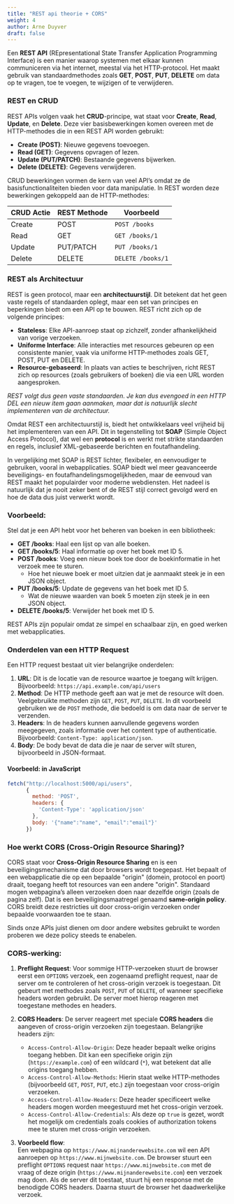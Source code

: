 ```yaml
---
title: "REST api theorie + CORS"
weight: 4
author: Arne Duyver
draft: false
---
```


Een **REST API** (REpresentational State Transfer Application Programming Interface) is een manier waarop systemen met elkaar kunnen communiceren via het internet, meestal via het HTTP-protocol. Het maakt gebruik van standaardmethodes zoals **GET**, **POST**, **PUT**, **DELETE** om data op te vragen, toe te voegen, te wijzigen of te verwijderen. 

### REST en CRUD
REST APIs volgen vaak het **CRUD**-principe, wat staat voor **Create**, **Read**, **Update**, en **Delete**. Deze vier basisbewerkingen komen overeen met de HTTP-methodes die in een REST API worden gebruikt:

- **Create (POST)**: Nieuwe gegevens toevoegen.
- **Read (GET)**: Gegevens opvragen of lezen.
- **Update (PUT/PATCH)**: Bestaande gegevens bijwerken.
- **Delete (DELETE)**: Gegevens verwijderen.

CRUD bewerkingen vormen de kern van veel API’s omdat ze de basisfunctionaliteiten bieden voor data manipulatie. In REST worden deze bewerkingen gekoppeld aan de HTTP-methodes:

| CRUD Actie | REST Methode | Voorbeeld        |
|------------|--------------|------------------|
| Create     | POST         | `POST /books`    |
| Read       | GET          | `GET /books/1`   |
| Update     | PUT/PATCH    | `PUT /books/1`   |
| Delete     | DELETE       | `DELETE /books/1`|

### REST als Architectuur
REST is geen protocol, maar een **architectuurstijl**. Dit betekent dat het geen vaste regels of standaarden oplegt, maar een set van principes en beperkingen biedt om een API op te bouwen. REST richt zich op de volgende principes:
- **Stateless**: Elke API-aanroep staat op zichzelf, zonder afhankelijkheid van vorige verzoeken.
- **Uniforme Interface**: Alle interacties met resources gebeuren op een consistente manier, vaak via uniforme HTTP-methodes zoals GET, POST, PUT en DELETE.
- **Resource-gebaseerd**: In plaats van acties te beschrijven, richt REST zich op resources (zoals gebruikers of boeken) die via een URL worden aangesproken.

_REST volgt dus geen vaste standaarden. Je kan dus evengoed in een HTTP DEL een nieuw item gaan aanmaken, maar dat is natuurlijk slecht implementeren van de architectuur._

Omdat REST een architectuurstijl is, biedt het ontwikkelaars veel vrijheid bij het implementeren van een API. Dit in tegenstelling tot **SOAP** (Simple Object Access Protocol), dat wel een **protocol** is en werkt met strikte standaarden en regels, inclusief XML-gebaseerde berichten en foutafhandeling.

In vergelijking met SOAP is REST lichter, flexibeler, en eenvoudiger te gebruiken, vooral in webapplicaties. SOAP biedt wel meer geavanceerde beveiligings- en foutafhandelingsmogelijkheden, maar de eenvoud van REST maakt het populairder voor moderne webdiensten. Het nadeel is natuurlijk dat je nooit zeker bent of de REST stijl correct gevolgd werd en hoe de data dus juist verwerkt wordt.

### Voorbeeld:
Stel dat je een API hebt voor het beheren van boeken in een bibliotheek:

- **GET /books**: Haal een lijst op van alle boeken.
- **GET /books/5**: Haal informatie op over het boek met ID 5.
- **POST /books**: Voeg een nieuw boek toe door de boekinformatie in het verzoek mee te sturen.
  - Hoe het nieuwe boek er moet uitzien dat je aanmaakt steek je in een JSON object.
- **PUT /books/5**: Update de gegevens van het boek met ID 5.
  - Wat de nieuwe waarden van boek 5 moeten zijn steek je in een JSON object.
- **DELETE /books/5**: Verwijder het boek met ID 5.

REST APIs zijn populair omdat ze simpel en schaalbaar zijn, en goed werken met webapplicaties.

### Onderdelen van een HTTP Request

Een HTTP request bestaat uit vier belangrijke onderdelen:

1. **URL**: Dit is de locatie van de resource waartoe je toegang wilt krijgen. Bijvoorbeeld: `https://api.example.com/api/users`
2. **Method**: De HTTP methode geeft aan wat je met de resource wilt doen. Veelgebruikte methoden zijn `GET`, `POST`, `PUT`, `DELETE`. In dit voorbeeld gebruiken we de `POST` methode, die bedoeld is om data naar de server te verzenden.
3. **Headers**: In de headers kunnen aanvullende gegevens worden meegegeven, zoals informatie over het content type of authenticatie. Bijvoorbeeld: `Content-Type: application/json`.
4. **Body**: De body bevat de data die je naar de server wilt sturen, bijvoorbeeld in JSON-formaat.

#### Voorbeeld: in JavaScript

```js
fetch("http://localhost:5000/api/users", 
      {
        method: 'POST',
        headers: {
          'Content-Type': 'application/json'
        },
        body: '{"name":"name", "email":"email"}'
      })
```

### Hoe werkt CORS (Cross-Origin Resource Sharing)?

CORS staat voor **Cross-Origin Resource Sharing** en is een beveiligingsmechanisme dat door browsers wordt toegepast. Het bepaalt of een webapplicatie die op een bepaalde "origin" (domein, protocol en poort) draait, toegang heeft tot resources van een andere "origin". Standaard mogen webpagina’s alleen verzoeken doen naar dezelfde origin (zoals de pagina zelf). Dat is een beveiligingsmaatregel genaamd **same-origin policy**. CORS breidt deze restricties uit door cross-origin verzoeken onder bepaalde voorwaarden toe te staan.

Sinds onze APIs juist dienen om door andere websites gebruikt te worden proberen we deze policy steeds te enabelen.

### CORS-werking:

1. **Preflight Request**: Voor sommige HTTP-verzoeken stuurt de browser eerst een `OPTIONS` verzoek, een zogenaamd preflight request, naar de server om te controleren of het cross-origin verzoek is toegestaan. Dit gebeurt met methodes zoals `POST`, `PUT` of `DELETE`, of wanneer specifieke headers worden gebruikt. De server moet hierop reageren met toegestane methodes en headers.

2. **CORS Headers**: De server reageert met speciale **CORS headers** die aangeven of cross-origin verzoeken zijn toegestaan. Belangrijke headers zijn:
   - `Access-Control-Allow-Origin`: Deze header bepaalt welke origins toegang hebben. Dit kan een specifieke origin zijn (`https://example.com`) of een wildcard (`*`), wat betekent dat alle origins toegang hebben.
   - `Access-Control-Allow-Methods`: Hierin staat welke HTTP-methodes (bijvoorbeeld `GET`, `POST`, `PUT`, etc.) zijn toegestaan voor cross-origin verzoeken.
   - `Access-Control-Allow-Headers`: Deze header specificeert welke headers mogen worden meegestuurd met het cross-origin verzoek.
   - `Access-Control-Allow-Credentials`: Als deze op `true` is gezet, wordt het mogelijk om credentials zoals cookies of authorization tokens mee te sturen met cross-origin verzoeken.

3. **Voorbeeld flow**:  
   Een webpagina op `https://www.mijnanderewebsite.com` wil een API aanroepen op `https://www.mijnwebsite.com`. De browser stuurt een preflight `OPTIONS` request naar `https://www.mijnwebsite.com` met de vraag of deze origin (`https://www.mijnanderewebsite.com`) een verzoek mag doen. Als de server dit toestaat, stuurt hij een response met de benodigde CORS headers. Daarna stuurt de browser het daadwerkelijke verzoek.


